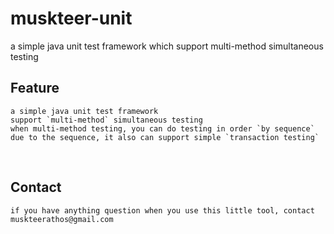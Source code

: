 # muskteer-unit
a simple java unit test framework which support multi-method simultaneous testing

## Feature
    a simple java unit test framework
    support `multi-method` simultaneous testing
    when multi-method testing, you can do testing in order `by sequence`
    due to the sequence, it also can support simple `transaction testing`
    
## Contact
    if you have anything question when you use this little tool, contact muskteerathos@gmail.com
